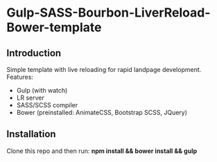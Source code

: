 # Gulp-SASS-Bourbon-LiverReload-Bower-template
## Introduction
Simple template with live reloading for rapid landpage development.
Features:
- Gulp (with watch)
- LR server
- SASS/SCSS compiler
- Bower (preinstalled: AnimateCSS, Bootstrap SCSS, JQuery)

## Installation 

Clone this repo and then run:
**npm install && bower install && gulp**
